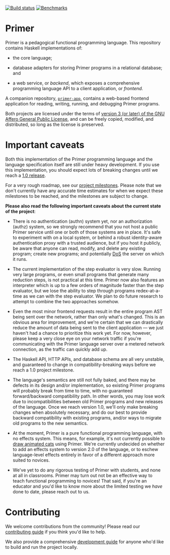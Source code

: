 [![Build status](https://badge.buildkite.com/210c4de83d47809721c2b4269b1d00393f3fa24c202abd4d45.svg?branch=main)](https://buildkite.com/hackworthltd/primer-ci)
[![Benchmarks](https://github.com/hackworthltd/primer/actions/workflows/benchmark-action.yaml/badge.svg?branch=main)](https://benchmarks.primer.dev)

# Primer

Primer is a pedagogical functional programming language. This
repository contains Haskell implementations of:

* the core language;

* database adapters for storing Primer programs in a relational
  database; and

* a web service, or *backend*, which exposes a comprehensive
  programming language API to a client application, or *frontend*.

A companion repository,
[`primer-app`](https://github.com/hackworthltd/primer-app), contains a
web-based frontend application for reading, writing, running, and
debugging Primer programs.

Both projects are licensed under the terms of [version 3 (or later) of
the GNU Affero General Public License](COPYING), and can be freely
copied, modified, and distributed, so long as the license is
preserved.

# Important caveats

Both this implementation of the Primer programming language and the
language specification itself are still under heavy development. If
you use this implementation, you should expect lots of breaking
changes until we reach a [1.0
release](https://github.com/hackworthltd/primer/milestone/4).

For a very rough roadmap, see our [project
milestones](https://github.com/hackworthltd/primer/milestones). Please
note that we don't currently have any accurate time estimates for when
we expect these milestones to be reached, and the milestones are
subject to change.

**Please also read the following important caveats about the current state of the project**:

* There is no authentication (authn) system yet, nor an authorization
  (authz) system, so we strongly recommend that you not host a public
  Primer service until one or both of those systems are in place. It's
  safe to experiment with on a local system, or behind a robust
  identity-aware authentication proxy with a trusted audience, but if
  you host it publicly, be aware that anyone can read, modify, and
  delete any existing program; create new programs; and potentially
  [DoS](https://en.wikipedia.org/wiki/Denial-of-service_attack) the
  server on which it runs.

* The current implementation of the step evaluator is very slow.
  Running very large programs, or even small programs that generate
  many reduction steps, is not practical at this time. Primer now also
  features an interpreter which is up to a few orders of magnitude
  faster than the step evaluator, but we lose the ability to step
  through programs redex-at-a-time as we can with the step evaluator.
  We plan to do future research to attempt to combine the two
  approaches somehow.

* Even the most minor frontend requests result in the entire program
  AST being sent over the network, rather than only what's changed.
  This is an obvious area for improvement, and we're certain that we
  can drastically reduce the amount of data being sent to the client
  application &mdash; we just haven't had a chance to prioritize this
  work yet. For now, however, please keep a very close eye on your
  network traffic if you're communicating with the Primer language
  server over a metered network connection, as the traffic can quickly
  add up.

* The Haskell API, HTTP APIs, and database schema are all very
  unstable, and guaranteed to change in compatibility-breaking ways
  before we reach a 1.0 project milestone.

* The language's semantics are still not fully baked, and there may be
  defects in its design and/or implementation, so existing Primer
  programs will probably break from time to time, with no guaranteed
  forward/backward compatibility path. In other words, you may lose
  work due to incompatibilities between old Primer programs and new
  releases of the language. Once we reach version 1.0, we'll only make
  breaking changes when absolutely necessary, and do our best to
  provide backward compatibility with existing programs, and/or ways
  to migrate old programs to the new semantics.

* At the moment, Primer is a pure functional programming language,
  with no effects system. This means, for example, it's not currently
  possible to [draw animated cats](https://scratch.mit.edu) using
  Primer. We're currently undecided on whether to add an effects
  system to version 2.0 of the language, or to eschew language-level
  effects entirely in favor of a different approach more suited to
  novices.
  
* We've yet to do any rigorous testing of Primer with students, and
  none at all in classrooms. Primer may turn out not be an effective
  way to teach functional programming to novices! That said, if you're
  an educator and you'd like to know more about the limited testing we
  *have* done to date, please reach out to us.

# Contributing

We welcome contributions from the community! Please read our
[contributing guide](CONTRIBUTING.md) if you think you'd like to help.

We also provide a comprehensive [development
guide](docs/development-guide-toc.md) for anyone who'd like to build
and run the project locally.
